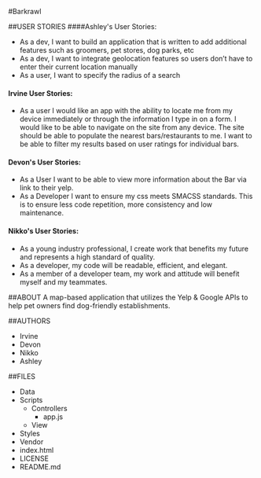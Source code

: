 #Barkrawl

##USER STORIES
####Ashley's User Stories:
* As a dev, I want to build an application that is written to add additional features such as groomers, pet stores, dog parks, etc
* As a dev, I want to integrate geolocation features so users don’t have to enter their current location manually
* As a user, I want to specify the radius of a search

#### Irvine User Stories:
* As a user I would like an app with the ability to locate me from my device immediately or through the information I type in on a form. I would like to be able to navigate on the site from any device. The site should be able to populate the nearest bars/restaurants to me. I want to be able to filter my results based on user ratings for individual bars.

#### Devon's User Stories:
* As a User I want to be able to view more information about the Bar via link to their yelp.
* As a Developer I want to ensure my css meets SMACSS standards. This is to ensure less code repetition, more consistency and low maintenance.

#### Nikko's User Stories:
* As a young industry professional, I create work that benefits my future and represents a high standard of quality.
* As a developer, my code will be readable, efficient, and elegant.
* As a member of a developer team, my work and attitude will benefit myself and my teammates.



##ABOUT
A map-based application that utilizes the Yelp & Google APIs to help pet owners find dog-friendly establishments.

##AUTHORS
- Irvine
- Devon
- Nikko
- Ashley


##FILES
- Data
- Scripts
  - Controllers
    - app.js
  - View
- Styles
- Vendor
- index.html
- LICENSE
- README.md
